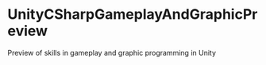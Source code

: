 # UnityCSharpGameplayAndGraphicPreview
Preview of skills in gameplay and graphic programming in Unity
